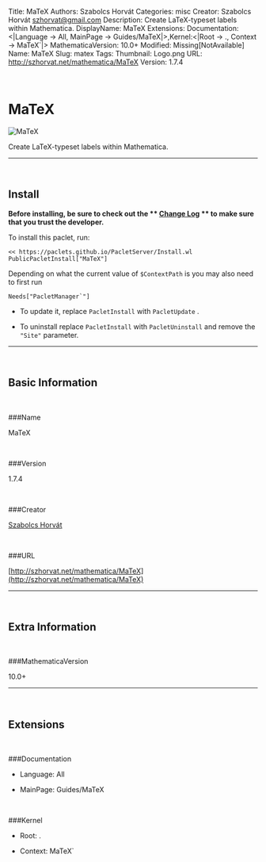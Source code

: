 Title: MaTeX
Authors: Szabolcs Horvát
Categories: misc
Creator: Szabolcs Horvát <szhorvat@gmail.com>
Description: Create LaTeX-typeset labels within Mathematica.
DisplayName: MaTeX
Extensions: Documentation:<|Language -> All, MainPage -> Guides/MaTeX|>,Kernel:<|Root -> ., Context -> MaTeX`|>
MathematicaVersion: 10.0+
Modified: Missing[NotAvailable]
Name: MaTeX
Slug: matex
Tags: 
Thumbnail: Logo.png
URL: http://szhorvat.net/mathematica/MaTeX
Version: 1.7.4

<a id="matex" class="Section" style="width:0;height:0;margin:0;padding:0;">&zwnj;</a>

# MaTeX

![MaTeX]({filename}/img/MaTeX/Logo.png)

Create LaTeX-typeset labels within Mathematica.

---

<a id="install" class="Subsection" style="width:0;height:0;margin:0;padding:0;">&zwnj;</a>

## Install

**Before installing, be sure to check out the ** **[Change Log](https://paclets.github.io/PacletServer/pages/log.html)** ** to make sure that you trust the developer.**

To install this paclet, run:

    << https://paclets.github.io/PacletServer/Install.wl
    PublicPacletInstall["MaTeX"]

Depending on what the current value of  ```$ContextPath``` is you may also need to first run

    Needs["PacletManager`"]

*  To update it, replace  ```PacletInstall``` with  ```PacletUpdate``` . 

*  To uninstall replace  ```PacletInstall``` with  ```PacletUninstall``` and remove the  ```"Site"``` parameter.

---

<a id="basicinformation" class="Subsection" style="width:0;height:0;margin:0;padding:0;">&zwnj;</a>

## Basic Information

<a id="name" class="Subsubsection" style="width:0;height:0;margin:0;padding:0;">&zwnj;</a>

###Name

MaTeX

<a id="version" class="Subsubsection" style="width:0;height:0;margin:0;padding:0;">&zwnj;</a>

###Version

1.7.4

<a id="creator" class="Subsubsection" style="width:0;height:0;margin:0;padding:0;">&zwnj;</a>

###Creator

[Szabolcs Horvát](mailto:szhorvat@gmail.com)

<a id="url" class="Subsubsection" style="width:0;height:0;margin:0;padding:0;">&zwnj;</a>

###URL

[http://szhorvat.net/mathematica/MaTeX](http://szhorvat.net/mathematica/MaTeX)

---

<a id="extrainformation" class="Subsection" style="width:0;height:0;margin:0;padding:0;">&zwnj;</a>

## Extra Information

<a id="mathematicaversion" class="Subsubsection" style="width:0;height:0;margin:0;padding:0;">&zwnj;</a>

###MathematicaVersion

10.0+

---

<a id="extensions" class="Subsection" style="width:0;height:0;margin:0;padding:0;">&zwnj;</a>

## Extensions

<a id="documentation" class="Subsubsection" style="width:0;height:0;margin:0;padding:0;">&zwnj;</a>

###Documentation

*  Language: All

*  MainPage: Guides/MaTeX

<a id="kernel" class="Subsubsection" style="width:0;height:0;margin:0;padding:0;">&zwnj;</a>

###Kernel

*  Root: .

*  Context: MaTeX`